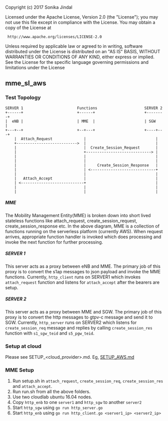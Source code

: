 Copyright (c) 2017 Sonika Jindal
  
Licensed under the Apache License, Version 2.0 (the "License");
you may not use this file except in compliance with the License.
You may obtain a copy of the License at

     http://www.apache.org/licenses/LICENSE-2.0

Unless required by applicable law or agreed to in writing, software
distributed under the License is distributed on an "AS IS" BASIS,
WITHOUT WARRANTIES OR CONDITIONS OF ANY KIND, either express or implied.
See the License for the specific language governing permissions and
limitations under the License

## mme_sl_aws

### Test Topology

```
SERVER 1                        Functions                     SERVER 2
+------+                        +------+                      +--------+
|  eNB |                        | MME  |                      | SGW    |
+---+--+                        +--+---+                      +----+---+
    |  Attach_Request              |                               |
    +--------------------------->  |                               |
    |                              |  Create_Session_Request       |
    |                              +-----------------------------> |
    |                              |                               |
    |                              |                               |
    |                              |     Create_Session_Response   |
    |                              | <-----------------------------+
    |                              |                               |
    |   Attach_Accept              |                               |
    | <----------------------------+                               |
    |                              |                               |
    |                              |                               |
```
##### MME

The Mobility Management Entity(MME) is broken down into short lived stateless functions like attach_request, create_session_request, create_session_response etc. In the above diagram, MME is a collection of functions running on the serverless platform (currently AWS). When request arrives, appropriate function handler is invoked which does processing and invoke the next function for further processing.

##### SERVER 1

This server acts as a proxy between eNB and MME. The primary job of this proxy is to convert the s1ap messages to json payload and invoke the MME functions. Currently, `http_client` runs on SERVER1 which invokes `attach_request` function and listens for `attach_accept` after the bearers are setup.

##### SERVER 2

This server acts as a proxy between MME and SGW. The primary job of this proxy is to convert the http messages to gtpv-c message and send it to SGW. Currently, `http_server` runs on SERVER2 which listens for `create_session_req` message and replies by calling `create_session_res` function with `s1_sgw_teid` and `s5_pgw_teid`.

### Setup at cloud

Please see SETUP_<cloud_provider>.md. Eg, [SETUP_AWS.md](docs/SETUP_AWS.md)

### MME Setup

1. Run setup.sh in `attach_request`, `create_session_req`, `create_session_res` and `attach_accept`.
2. Run run.sh from all the above folders.
3. Use two cloudlab ubuntu 16.04 nodes.
4. Copy `http_enb` to one `server1` and `http_sgw` to another `server2`
5. Start `http_sgw` using `go run http_server.go`
6. Start `http_enb` using `go run http_client.go <server1_ip> <server2_ip>`
